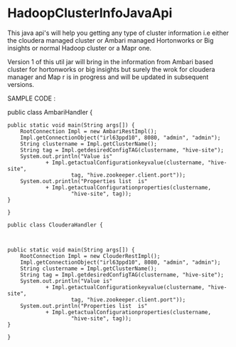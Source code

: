 # HadoopClusterInfoJavaApi
This java api's will help you getting any type of cluster information i.e either the cloudera managed cluster
or Ambari managed Hortonworks or Big insights or normal Hadoop cluster or a Mapr one.

Version 1 of this util jar will bring in the information from Ambari based cluster for hortonworks or big insights but surely the wrok for cloudera manager
and Map r is in progress and will be updated in subsequent versions.

SAMPLE CODE :

public class AmbariHandler {

	
	
	public static void main(String args[]) {
		RootConnection Impl = new AmbariRestImpl();
		Impl.getConnectionObject("irl63ppd10", 8080, "admin", "admin");
		String clustername = Impl.getClusterName();
		String tag = Impl.getdesiredConfigTAG(clustername, "hive-site");
		System.out.println("Value is"
				+ Impl.getactualConfigurationkeyvalue(clustername, "hive-site",
						tag, "hive.zookeeper.client.port"));
		System.out.println("Properties list  is"
				+ Impl.getactualConfigurationproperties(clustername,
						"hive-site", tag));
	}
	
	}
	
	public class ClouderaHandler {

	
	
	public static void main(String args[]) {
		RootConnection Impl = new ClouderRestImpl();
		Impl.getConnectionObject("irl63ppd10", 8080, "admin", "admin");
		String clustername = Impl.getClusterName();
		String tag = Impl.getdesiredConfigTAG(clustername, "hive-site");
		System.out.println("Value is"
				+ Impl.getactualConfigurationkeyvalue(clustername, "hive-site",
						tag, "hive.zookeeper.client.port"));
		System.out.println("Properties list  is"
				+ Impl.getactualConfigurationproperties(clustername,
						"hive-site", tag));
	}
	
	}

	
